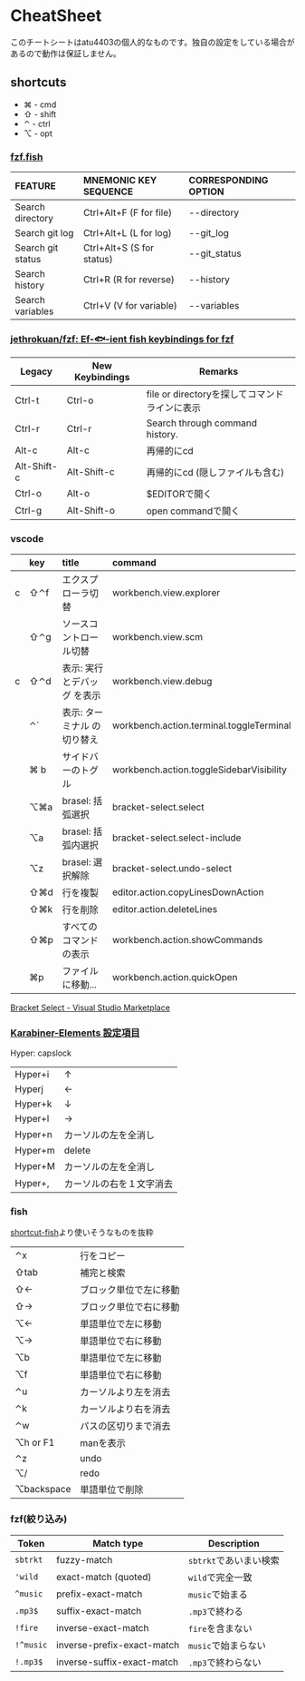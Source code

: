# CheatSheet

このチートシートはatu4403の個人的なものです。独自の設定をしている場合があるので動作は保証しません。

## shortcuts

- ⌘ - cmd
- ⇧ - shift
- ⌃ - ctrl
- ⌥ - opt

### [fzf.fish](https://github.com/PatrickF1/fzf.fish)

FEATURE           | MNEMONIC KEY SEQUENCE       | CORRESPONDING OPTION
:-----------------|:----------------------------|:--------------------
Search directory  | Ctrl+Alt+F (F for file)     | --directory
Search git log    | Ctrl+Alt+L (L for log)      | --git_log
Search git status | Ctrl+Alt+S (S for status)   | --git_status
Search history    | Ctrl+R     (R for reverse)  | --history
Search variables  | Ctrl+V     (V for variable) | --variables

### [jethrokuan/fzf: Ef-🐟-ient fish keybindings for fzf](https://github.com/jethrokuan/fzf)

| Legacy      | New Keybindings | Remarks                            |
|-------------|-----------------|------------------------------------|
| Ctrl-t      | Ctrl-o          | file or directoryを探してコマンドラインに表示 |
| Ctrl-r      | Ctrl-r          | Search through command history.    |
| Alt-c       | Alt-c           | 再帰的にcd                          |
| Alt-Shift-c | Alt-Shift-c     | 再帰的にcd (隠しファイルも含む)            |
| Ctrl-o      | Alt-o           | $EDITORで開く                        |
| Ctrl-g      | Alt-Shift-o     | open commandで開く                   |

### vscode

|   | key | title                 | command                 |
|:--|:----|:----------------------|:------------------------|
| c | ⇧⌃f | エクスプローラ切替           | workbench.view.explorer |
|   | ⇧⌃g | ソースコントロール切替         | workbench.view.scm      |
| c | ⇧⌃d | 表示: 実行とデバッグ を表示 | workbench.view.debug    |
|| ⌃` | 表示: ターミナル の切り替え    |workbench.action.terminal.toggleTerminal|
|| ⌘ b | サイドバーのトグル          |workbench.action.toggleSidebarVisibility|
|| ⌥⌘a | brasel: 括弧選択   |bracket-select.select|
|| ⌥a  | brasel: 括弧内選択 |bracket-select.select-include|
|| ⌥z  | brasel: 選択解除   |bracket-select.undo-select|
|| ⇧⌘d | 行を複製            |editor.action.copyLinesDownAction|
|| ⇧⌘k | 行を削除            |editor.action.deleteLines|
|| ⇧⌘p | すべてのコマンドの表示            |workbench.action.showCommands|
|| ⌘p | ファイルに移動...            |workbench.action.quickOpen|

[Bracket Select - Visual Studio Marketplace](https://marketplace.visualstudio.com/items?itemName=chunsen.bracket-select)

### [Karabiner-Elements 設定項目](https://gist.github.com/atu4403/683f580f8464a0b9f8eefd1e13300604)

Hyper: capslock

|         |                   |
|:--------|:------------------|
| Hyper+i | ↑                 |
| Hyperj  | ←                 |
| Hyper+k | ↓                 |
| Hyper+l | →                 |
| Hyper+n | カーソルの左を全消し     |
| Hyper+m | delete            |
| Hyper+M | カーソルの左を全消し     |
| Hyper+, | カーソルの右を１文字消去 |

### fish

[shortcut-fish](shortcut/fish.md)より使いそうなものを抜粋

|            |                  |
|:-----------|:-----------------|
| ⌃x         | 行をコピー           |
| ⇧tab       | 補完と検索        |
| ⇧←         | ブロック単位で左に移動 |
| ⇧→         | ブロック単位で右に移動 |
| ⌥←         | 単語単位で左に移動 |
| ⌥→         | 単語単位で右に移動 |
| ⌥b         | 単語単位で左に移動 |
| ⌥f         | 単語単位で右に移動 |
| ⌃u         | カーソルより左を消去    |
| ⌃k         | カーソルより右を消去    |
| ⌃w         | パスの区切りまで消去   |
| ⌥h or F1   | manを表示         |
| ⌃z         | undo             |
| ⌥/         | redo             |
| ⌥backspace | 単語単位で削除    |

### fzf(絞り込み)

| Token     | Match type                 | Description       |
|-----------|----------------------------|-------------------|
| `sbtrkt`  | fuzzy-match                | `sbtrkt`であいまい検索 |
| `'wild`   | exact-match (quoted)       | `wild`で完全一致   |
| `^music`  | prefix-exact-match         | `music`で始まる      |
| `.mp3$`   | suffix-exact-match         | `.mp3`で終わる       |
| `!fire`   | inverse-exact-match        | `fire`を含まない      |
| `!^music` | inverse-prefix-exact-match | `music`で始まらない    |
| `!.mp3$`  | inverse-suffix-exact-match | `.mp3`で終わらない     |
